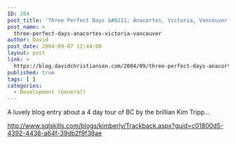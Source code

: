 ```yaml
---
ID: 284
post_title: 'Three Perfect Days &#8211; Anacortes, Victoria, Vancouver'
post_name: >
  three-perfect-days-anacortes-victoria-vancouver
author: David
post_date: 2004-09-07 12:44:00
layout: post
link: >
  https://blog.davidchristiansen.com/2004/09/three-perfect-days-anacortes-victoria-vancouver/
published: true
tags: [ ]
categories:
  - Development (General)
---
```

<p>A luvely blog entry about a 4 day tour of BC by the brillian Kim Tripp...</p>
<p><a href="http://www.sqlskills.com/blogs/kimberly/Trackback.aspx?guid=c01800d5-4392-4438-a64f-39db2f9f38ae">http://www.sqlskills.com/blogs/kimberly/Trackback.aspx?guid=c01800d5-4392-4438-a64f-39db2f9f38ae</a></p>